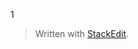 

1
> Written with [StackEdit](https://stackedit.io/).
<!--stackedit_data:
eyJoaXN0b3J5IjpbMTMwMzE5NTc1XX0=
-->
